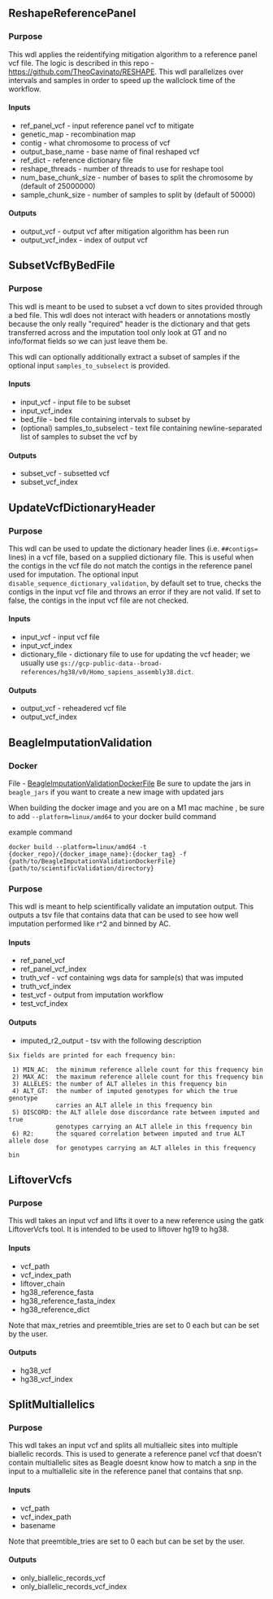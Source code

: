 ## ReshapeReferencePanel
### Purpose
This wdl applies the reidentifying mitigation algorithm
to a reference panel vcf file.  The logic is described
in this repo - https://github.com/TheoCavinato/RESHAPE.
This wdl parallelizes over intervals and samples in 
order to speed up the wallclock time of the workflow.  

#### Inputs
* ref_panel_vcf - input reference panel vcf to mitigate
* genetic_map - recombination map
* contig - what chromosome to process of vcf
* output_base_name - base name of final reshaped vcf
* ref_dict - reference dictionary file
* reshape_threads - number of threads to use for reshape tool
* num_base_chunk_size - number of bases to split the chromosome by (default of 25000000)
* sample_chunk_size - number of samples to split by (default of 50000)

#### Outputs
* output_vcf - output vcf after mitigation algorithm has been run
* output_vcf_index - index of output vcf


## SubsetVcfByBedFile
### Purpose
This wdl is meant to be used to subset a vcf down
to sites provided through a bed file.  This wdl does
not interact with headers or annotations mostly because
the only really "required" header is the dictionary
and that gets transferred across and the imputation
tool only look at GT and no info/format fields so
we can just leave them be.

This wdl can optionally additionally extract a subset of samples if the
optional input `samples_to_subselect` is provided.

#### Inputs
* input_vcf - input file to be subset
* input_vcf_index 
* bed_file - bed file containing intervals to subset by
* (optional) samples_to_subselect - text file containing 
newline-separated list of samples to subset the vcf by

#### Outputs
* subset_vcf - subsetted vcf
* subset_vcf_index 

## UpdateVcfDictionaryHeader
### Purpose
This wdl can be used to update the dictionary header lines
(i.e. `##contigs=` lines) in a vcf file, based on a supplied
dictionary file. This is useful when the contigs in the vcf
file do not match the contigs in the reference panel used
for imputation. The optional input `disable_sequence_dictionary_validation`,
by default set to true, checks the contigs in the input vcf file and
throws an error if they are not valid. If set to false, the contigs
in the input vcf file are not checked.

#### Inputs
* input_vcf - input vcf file
* input_vcf_index
* dictionary_file - dictionary file to use for updating the vcf header;
we usually use `gs://gcp-public-data--broad-references/hg38/v0/Homo_sapiens_assembly38.dict`.

#### Outputs
* output_vcf - reheadered vcf file
* output_vcf_index

## BeagleImputationValidation
### Docker
File - [BeagleImputationValidationDockerFile](BeagleImputationValidationDockerFile)
Be sure to update the jars in `beagle_jars` if you
want to create a new image with updated jars

When building the docker image and you are on a M1 mac machine
, be sure to add `--platform=linux/amd64` to your docker build command

example command
```
docker build --platform=linux/amd64 -t {docker_repo}/{docker_image_name}:{docker_tag} -f {path/to/BeagleImputationValidationDockerFile} {path/to/scientificValidation/directory}
```

### Purpose
This wdl is meant to help scientifically validate
an imputation output.  This outputs a tsv file that
contains data that can be used to see how well imputation
performed like r^2 and binned by AC.

#### Inputs
* ref_panel_vcf
* ref_panel_vcf_index
* truth_vcf - vcf containing wgs data for sample(s)
that was imputed 
* truth_vcf_index
* test_vcf - output from imputation workflow
* test_vcf_index

#### Outputs
* imputed_r2_output - tsv with the following description
```
Six fields are printed for each frequency bin:

 1) MIN_AC:  the minimum reference allele count for this frequency bin
 2) MAX_AC:  the maximum reference allele count for this frequency bin
 3) ALLELES: the number of ALT alleles in this frequency bin
 4) ALT_GT:  the number of imputed genotypes for which the true genotype
             carries an ALT allele in this frequency bin
 5) DISCORD: the ALT allele dose discordance rate between imputed and true
             genotypes carrying an ALT allele in this frequency bin
 6) R2:      the squared correlation between imputed and true ALT allele dose
             for genotypes carrying an ALT alleles in this frequency bin
 ```

## LiftoverVcfs
### Purpose
This wdl takes an input vcf and lifts it over to a new reference using the gatk LiftoverVcfs tool. It is intended to be used to liftover hg19 to hg38.

#### Inputs
* vcf_path
* vcf_index_path
* liftover_chain
* hg38_reference_fasta
* hg38_reference_fasta_index
* hg38_reference_dict

Note that max_retries and preemtible_tries are set to 0 each but can be set by the user. 

#### Outputs
* hg38_vcf
* hg38_vcf_index

## SplitMultiallelics
### Purpose
This wdl takes an input vcf and splits all multialleic sites into multiple biallelic records.  This is used to generate
a reference panel vcf that doesn't contain multiallelic sites as Beagle doesnt know how to match a snp in the input to
a multiallelic site in the reference panel that contains that snp.

#### Inputs
* vcf_path
* vcf_index_path
* basename

Note that preemtible_tries are set to 0 each but can be set by the user.

#### Outputs
* only_biallelic_records_vcf
* only_biallelic_records_vcf_index
